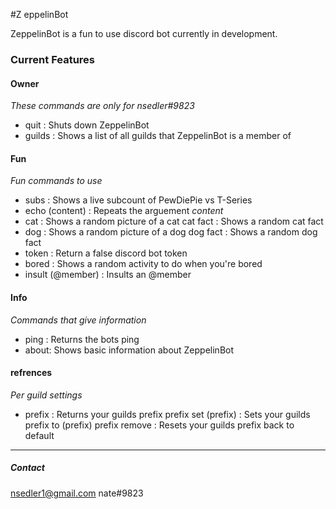 #Z eppelinBot

ZeppelinBot is a fun to use discord bot currently in development.

### Current Features

#### Owner
*These commands are only for nsedler#9823*
- quit : Shuts down ZeppelinBot
- guilds : Shows a list of all guilds that ZeppelinBot is a member of

#### Fun
*Fun commands to use*
- subs : Shows a live subcount of PewDiePie vs T-Series
- echo (content) : Repeats the arguement *content*
- cat : Shows a random picture of a cat
 cat fact : Shows a random cat fact
- dog : Shows a random picture of a dog
 dog  fact : Shows a random dog fact
- token : Return a false discord bot token
- bored : Shows a random activity to do when you're bored
- insult (@member) : Insults an @member  

#### Info
*Commands that give information*
- ping : Returns the bots ping
- about: Shows basic information about ZeppelinBot

#### refrences
*Per guild settings*
- prefix : Returns your guilds prefix
 prefix set (prefix) : Sets your guilds prefix to (prefix)
 prefix remove : Resets your guilds prefix back to default

------------


##### Contact
nsedler1@gmail.com
nate#9823
